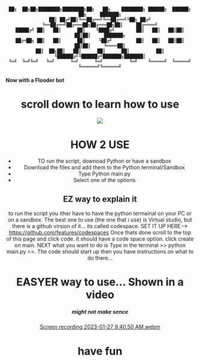 <div align="center">

```
██╗  ██╗██╗████████╗████████╗██╗   ██╗    ████████╗ ██████╗  ██████╗ ██╗     ███████╗
██║ ██╔╝██║╚══██╔══╝╚══██╔══╝╚██╗ ██╔╝    ╚══██╔══╝██╔═══██╗██╔═══██╗██║     ██╔════╝
█████╔╝ ██║   ██║      ██║    ╚████╔╝        ██║   ██║   ██║██║   ██║██║     ███████╗
██╔═██╗ ██║   ██║      ██║     ╚██╔╝         ██║   ██║   ██║██║   ██║██║     ╚════██║
██║  ██╗██║   ██║      ██║      ██║          ██║   ╚██████╔╝╚██████╔╝███████╗███████║
╚═╝  ╚═╝╚═╝   ╚═╝      ╚═╝      ╚═╝          ╚═╝    ╚═════╝  ╚═════╝ ╚══════╝╚══════╝
```
<div align="left">

#### Now with a Flooder bot

<div align="center">
 
# scroll down to learn how to use

<p align="center">
 <img src="https://images-wixmp-ed30a86b8c4ca887773594c2.wixmp.com/f/fec027d5-943a-4543-994b-bd45f4b09ff1/ddc147q-4de5ed23-e4d1-4ecd-89d9-a6376915381e.png/v1/fill/w_1280,h_792,strp/minimalist_cat_art___minimalism___outline_lineart__by_deetees_ddc147q-fullview.png?token=eyJ0eXAiOiJKV1QiLCJhbGciOiJIUzI1NiJ9.eyJzdWIiOiJ1cm46YXBwOjdlMGQxODg5ODIyNjQzNzNhNWYwZDQxNWVhMGQyNmUwIiwiaXNzIjoidXJuOmFwcDo3ZTBkMTg4OTgyMjY0MzczYTVmMGQ0MTVlYTBkMjZlMCIsIm9iaiI6W1t7ImhlaWdodCI6Ijw9NzkyIiwicGF0aCI6IlwvZlwvZmVjMDI3ZDUtOTQzYS00NTQzLTk5NGItYmQ0NWY0YjA5ZmYxXC9kZGMxNDdxLTRkZTVlZDIzLWU0ZDEtNGVjZC04OWQ5LWE2Mzc2OTE1MzgxZS5wbmciLCJ3aWR0aCI6Ijw9MTI4MCJ9XV0sImF1ZCI6WyJ1cm46c2VydmljZTppbWFnZS5vcGVyYXRpb25zIl19.ZevPdeMRo9GoJE5Cn_JUZCgV0yEWxmc0vvdLbJgUSD0" />
</p>

# HOW 2 USE

* TO run the script, downoad Python or have a sandbox
* Download the files and add them to the Python terminal/Sandbox
* Type Python main.py
* Select one of the options
 
## EZ way to explain it
to run the script you ither have to have the python termainal on your PC or on a sandbox. The best one to use (the one that i use) is Virtual studio, but 
there is a github virsion of it... its called codespace. SET IT UP HERE--> https://github.com/features/codespaces Once thats done scroll to the top of this 
page and click code. it should have a code space option. click create on main. NEXT what you want to do is Type in the terminal >> python main.py <<. The code should start up then you have instructions on what to do there...

# EASYER way to use... Shown in a video
##### might not make sence
[Screen recording 2023-01-27 9.40.50 AM.webm](https://user-images.githubusercontent.com/83523587/215113636-ff6fad7b-a6f3-4a25-b55e-bd0bbbed64bd.webm)


# have fun
